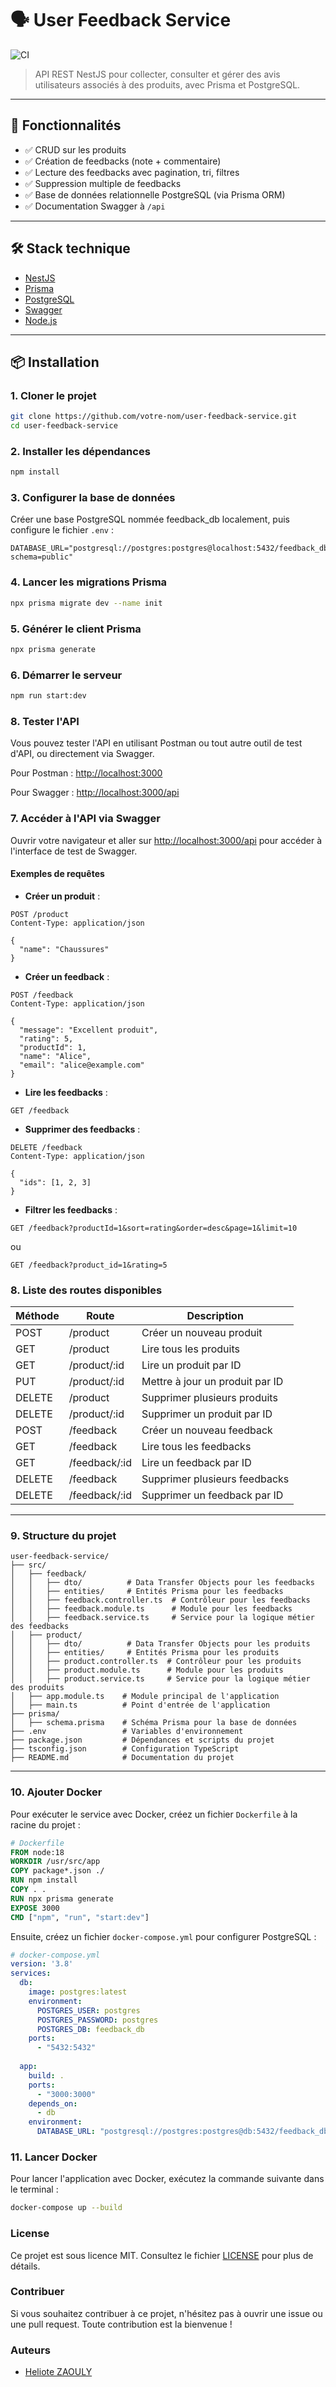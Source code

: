 # 🗣️ User Feedback Service
![CI](https://github.com/Heliote225/user-feedback-service/actions/workflows/ci.yml/badge.svg)

> API REST NestJS pour collecter, consulter et gérer des avis utilisateurs associés à des produits, avec Prisma et PostgreSQL.

---

## 🚀 Fonctionnalités

- ✅ CRUD sur les produits
- ✅ Création de feedbacks (note + commentaire)
- ✅ Lecture des feedbacks avec pagination, tri, filtres
- ✅ Suppression multiple de feedbacks
- ✅ Base de données relationnelle PostgreSQL (via Prisma ORM)
- ✅ Documentation Swagger à `/api`

---

## 🛠️ Stack technique

- [NestJS](https://nestjs.com/)
- [Prisma](https://www.prisma.io/)
- [PostgreSQL](https://www.postgresql.org/)
- [Swagger](https://swagger.io/)
- [Node.js](https://nodejs.org/)

---

## 📦 Installation

### 1. Cloner le projet

```bash
git clone https://github.com/votre-nom/user-feedback-service.git
cd user-feedback-service

```
### 2. Installer les dépendances

```bash
npm install
```
### 3. Configurer la base de données
Créer une base PostgreSQL nommée feedback_db localement, puis configure le fichier `.env` :

```env
DATABASE_URL="postgresql://postgres:postgres@localhost:5432/feedback_db?schema=public"
```
### 4. Lancer les migrations Prisma

```bash
npx prisma migrate dev --name init
```

### 5. Générer le client Prisma

```bash
npx prisma generate
```
### 6. Démarrer le serveur

```bash
npm run start:dev
```
### 8. Tester l'API
Vous pouvez tester l'API en utilisant Postman ou tout autre outil de test d'API, ou directement via Swagger.

Pour Postman : [http://localhost:3000](http://localhost:3000)

Pour Swagger : [http://localhost:3000/api](http://localhost:3000/api)
### 7. Accéder à l'API via Swagger
Ouvrir votre navigateur et aller sur [http://localhost:3000/api](http://localhost:3000/api) pour accéder à l'interface de test de Swagger.

#### Exemples de requêtes
- **Créer un produit** : 
```http
POST /product
Content-Type: application/json

{
  "name": "Chaussures"
}
```

- **Créer un feedback** : 
```http
POST /feedback
Content-Type: application/json

{
  "message": "Excellent produit",
  "rating": 5,
  "productId": 1,
  "name": "Alice",
  "email": "alice@example.com"
}
```
- **Lire les feedbacks** : 
```http
GET /feedback
```
- **Supprimer des feedbacks** : 
```http
DELETE /feedback
Content-Type: application/json

{
  "ids": [1, 2, 3]
}
```
- **Filtrer les feedbacks** : 
```http
GET /feedback?productId=1&sort=rating&order=desc&page=1&limit=10
```
ou
```http
GET /feedback?product_id=1&rating=5
```

### 8. Liste des routes disponibles
| Méthode | Route                | Description                          |
|---------|----------------------|--------------------------------------|
| POST    | /product             | Créer un nouveau produit             |
| GET     | /product             | Lire tous les produits                |
| GET     | /product/:id         | Lire un produit par ID                |
| PUT     | /product/:id         | Mettre à jour un produit par ID       |
| DELETE  | /product             | Supprimer plusieurs produits          |
| DELETE  | /product/:id         | Supprimer un produit par ID           |
| POST    | /feedback            | Créer un nouveau feedback             |
| GET     | /feedback            | Lire tous les feedbacks               |
| GET     | /feedback/:id        | Lire un feedback par ID               |
| DELETE  | /feedback            | Supprimer plusieurs feedbacks         |
| DELETE  | /feedback/:id        | Supprimer un feedback par ID           |
---

### 9. Structure du projet

``` plaintext
user-feedback-service/
├── src/
│   ├── feedback/
│   │   ├── dto/          # Data Transfer Objects pour les feedbacks
│   │   ├── entities/     # Entités Prisma pour les feedbacks
│   │   ├── feedback.controller.ts  # Contrôleur pour les feedbacks
│   │   ├── feedback.module.ts      # Module pour les feedbacks
│   │   ├── feedback.service.ts     # Service pour la logique métier des feedbacks
│   ├── product/
│   │   ├── dto/          # Data Transfer Objects pour les produits
│   │   ├── entities/     # Entités Prisma pour les produits
│   │   ├── product.controller.ts  # Contrôleur pour les produits
│   │   ├── product.module.ts      # Module pour les produits
│   │   ├── product.service.ts     # Service pour la logique métier des produits
│   ├── app.module.ts    # Module principal de l'application
│   ├── main.ts          # Point d'entrée de l'application
├── prisma/
│   ├── schema.prisma    # Schéma Prisma pour la base de données
├── .env                 # Variables d'environnement
├── package.json         # Dépendances et scripts du projet
├── tsconfig.json        # Configuration TypeScript
├── README.md            # Documentation du projet
```
---

### 10. Ajouter Docker
Pour exécuter le service avec Docker, créez un fichier `Dockerfile` à la racine du projet :

```dockerfile
# Dockerfile
FROM node:18
WORKDIR /usr/src/app
COPY package*.json ./
RUN npm install
COPY . .
RUN npx prisma generate
EXPOSE 3000
CMD ["npm", "run", "start:dev"]
```
Ensuite, créez un fichier `docker-compose.yml` pour configurer PostgreSQL :

```yaml
# docker-compose.yml
version: '3.8'
services:
  db:
    image: postgres:latest
    environment:
      POSTGRES_USER: postgres
      POSTGRES_PASSWORD: postgres
      POSTGRES_DB: feedback_db
    ports:
      - "5432:5432"
  
  app:
    build: .
    ports:
      - "3000:3000"
    depends_on:
      - db
    environment:
      DATABASE_URL: "postgresql://postgres:postgres@db:5432/feedback_db?schema=public"
```
### 11. Lancer Docker
Pour lancer l'application avec Docker, exécutez la commande suivante dans le terminal :

```bash
docker-compose up --build
```

### License
Ce projet est sous licence MIT. Consultez le fichier [LICENSE](LICENSE) pour plus de détails.
### Contribuer
Si vous souhaitez contribuer à ce projet, n'hésitez pas à ouvrir une issue ou une pull request. Toute contribution est la bienvenue !
### Auteurs
- [Heliote ZAOULY](https://www.linkedin.com/in/heliote-zaouly)
